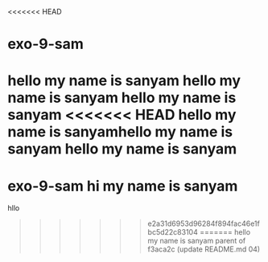 <<<<<<< HEAD
# exo-9-sam
hello my name is sanyam
hello my name is sanyam
hello my name is sanyam
<<<<<<< HEAD
hello my name is sanyamhello my name is sanyam
hello my name is sanyam
=======
# exo-9-sam hi my name is sanyam
hllo 
>>>>>>> e2a31d6953d96284f894fac46e1fbc5d22c83104
=======
hello my name is sanyam
>>>>>>> parent of f3aca2c (update README.md 04)
